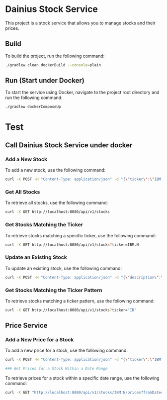 # Dainius Stock Service

This project is a stock service that allows you to manage stocks and their prices.

## Build

To build the project, run the following command:
```bash
./gradlew clean dockerBuild --console=plain
```
## Run (Start under Docker)

To start the service using Docker, navigate to the project root directory and run the following command:
```bash
./gradlew dockerComposeUp
```
# Test

## Call Dainius Stock Service under docker

### Add a New Stock

To add a new stock, use the following command:
```bash
curl -X POST -H "Content-Type: application/json" -d "{\"ticker\":\"IBM.N\",\"description\":\"International Business Machines\",\"sharesOutstanding\":98000000}" http://localhost:8080/api/v1/stocks
```
### Get All Stocks

To retrieve all stocks, use the following command:
```bash
curl -X GET http://localhost:8080/api/v1/stocks
```
### Get Stocks Matching the Ticker

To retrieve stocks matching a specific ticker, use the following command:
```bash
curl -X GET http://localhost:8080/api/v1/stocks?ticker=IBM.N
```
### Update an Existing Stock

To update an existing stock, use the following command:
```bash
curl -X POST -H "Content-Type: application/json" -d "{\"description\":\"Updated description\",\"sharesOutstanding\":128000000}" http://localhost:8080/api/v1/stocks/IBM.N
```
### Get Stocks Matching the Ticker Pattern

To retrieve stocks matching a ticker pattern, use the following command:
```bash
curl -X GET http://localhost:8080/api/v1/stocks?ticker="IB"
```
## Price Service

### Add a New Price for a Stock

To add a new price for a stock, use the following command:
```bash
curl -X POST -H "Content-Type: application/json" -d "{\"ticker\":\"IBM.N\",\"priceValue\":19.99,\"pricingDate\":\"2024-03-10\"}" http://localhost:8080/api/v1/stocks/IBM.N/prices

### Get Prices for a Stock Within a Date Range
```
To retrieve prices for a stock within a specific date range, use the following command:
```bash
curl -X GET "http://localhost:8080/api/v1/stocks/IBM.N/prices?fromDate=2024-03-01&toDate=2029-05-03"
```